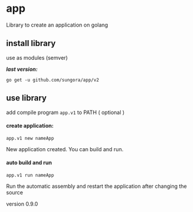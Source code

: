 # app

Library to create an application on golang

## install library 

use as modules (semver)

***last version:***

    go get -u github.com/sungora/app/v2

## use library

add compile program `app.v1` to PATH ( optional ) 

#### create application:

    app.v1 new nameApp

New application created. You can build and run.

#### auto build and run

    app.v1 run nameApp


Run the automatic assembly and restart the application after changing the source

version 0.9.0